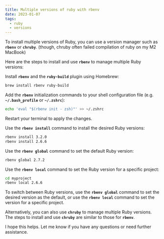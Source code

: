 ```yaml
---
title: Multiple versions of ruby with rbenv
date: 2023-01-07
tags:
  - ruby
  - versions
---
```


To install multiple versions of Ruby, you can use a version manager such as **`rbenv`** or **`chruby`**. (though, chruby often failed compilation of ruby on my M2 MacBook) 

Here are the steps to install and use **`rbenv`** to manage multiple Ruby versions:

Install **`rbenv`** and the **`ruby-build`** plugin using Homebrew:

```bash
brew install rbenv ruby-build
```

Add the **`rbenv`** initialization commands to your shell configuration file (e.g. **`~/.bash_profile`** or **`~/.zshrc`**):

```bash
echo 'eval "$(rbenv init - zsh)"' >> ~/.zshrc
```

Restart your terminal to apply the changes.

Use the **`rbenv install`** command to install the desired Ruby versions:

```bash
rbenv install 3.2.0
rbenv install 2.6.6
```

Use the **`rbenv global`** command to set the default Ruby version:

```bash
rbenv global 2.7.2
```

Use the **`rbenv local`** command to set the Ruby version for a specific project:

```bash
cd myproject
rbenv local 2.6.6
```

To switch between Ruby versions, use the **`rbenv global`** command to set the desired version as the default, or use the **`rbenv local`** command to set the version for a specific project.

Alternatively, you can also use **`chruby`** to manage multiple Ruby versions. The steps to install and use **`chruby`** are similar to those for **`rbenv`**.

I hope this helps. Let me know if you have any questions or need further assistance.

